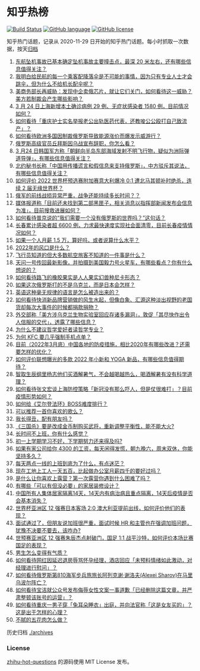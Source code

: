 # 知乎热榜
[![Build Status](https://github.com/ToWeLong/zhihu-hot-questions/workflows/CI/badge.svg)](https://github.com/ToWeLong/zhihu-hot-questions/actions)
[![GitHub language](https://img.shields.io/badge/language-golang-orange.svg)](https://golang.org/)
[![GitHub license](https://img.shields.io/github/license/ToWeLong/zhihu-hot-questions)](https://github.com/ToWeLong/zhihu-hot-questions/blob/main/LICENSE)

知乎热门话题，记录从 2020-11-29 日开始的知乎热门话题。每小时抓取一次数据，按天[归档](./archives)

<!-- BEGIN -->

1. [东航坠机事故已基本确定坠机事故主要撞击点，最深 20 米左右，还有哪些信息值得关注？](https://www.zhihu.com/question/523860002)
1. [我明白给民航的每一个乘客配降落伞是不可能的事情，因为只有专业人士才会跳伞，但为什么不给机长配伞呢？](https://www.zhihu.com/question/523492533)
1. [美商务部长再威胁：发现中企卖俄芯片，就让它们关门，如何看待这一威胁？美方若制裁会产生哪些影响？](https://www.zhihu.com/question/523805598)
1. [3 月 24 日上海新增本土确诊病例 29 例、无症状感染者 1580 例，目前情况如何？](https://www.zhihu.com/question/523966879)
1. [如何看待「重庆护士实名举报老公出轨医药代表，还教唆公公殴打自己致流产」？](https://www.zhihu.com/question/523860707)
1. [如何看待欧洲多国因制裁俄罗斯导致能源涨价而爆发示威游行？](https://www.zhihu.com/question/523524242)
1. [俄罗斯高级官员丘拜斯因乌战宣布辞职，你怎么看？](https://www.zhihu.com/question/523766516)
1. [3 月24 日韩国军方称「朝鲜向半岛东部海域发射不明飞行物，疑似为洲际弹道导弹」，有哪些信息值得关注？](https://www.zhihu.com/question/523820339)
1. [北约秘书长称「中国用传播谎言和假信息来支持俄罗斯」，中方驳斥其说法，有哪些信息值得关注？](https://www.zhihu.com/question/523849751)
1. [如何评价 2022 世界杯预选赛附加赛意大利爆冷 0:1 遭北马其顿补时绝杀，连续 2 届无缘世界杯？](https://www.zhihu.com/question/523963712)
1. [俄军的前线战损异常严重，战争还能持续多长时间？？](https://www.zhihu.com/question/519002946)
1. [媒体报道称「目前还未找到第二部黑匣子，相关消息以指挥部新闻发布会信息为准」，目前搜救进展如何？](https://www.zhihu.com/question/523986949)
1. [如何看待普京说的“我们需要一个没有俄罗斯的世界吗？”这句话？](https://www.zhihu.com/question/519340731)
1. [长春累计感染者超 6600 例，力求最快速度实现社会面清零，目前长春疫情情况如何？](https://www.zhihu.com/question/523393551)
1. [如果一个人月薪 1.5 万，算好吗，或者说算什么水平？](https://www.zhihu.com/question/522073404)
1. [2022年的风口是什么？](https://www.zhihu.com/question/511953598)
1. [飞行员知道的但大多数航空旅客不知道的一件事是什么？](https://www.zhihu.com/question/421317686)
1. [天问一号传回最新影像，并拍摄到美国毅力号火星车，有哪些看点？你有什么想说的？](https://www.zhihu.com/question/523805850)
1. [如何看待路飞的橡胶果实是人人果实幻兽种尼卡形态？](https://www.zhihu.com/question/523511890)
1. [如果这次俄罗斯打的不是乌克兰，而是日本会怎样？](https://www.zhihu.com/question/521796003)
1. [英语这种毫无规律的语言是怎么被造出来的？](https://www.zhihu.com/question/523005869)
1. [如何看待快消新品牌营销做的风生水起，但像白象、汇源这种淡出视野的老国货却每次大事件的时候都捐款捐物？](https://www.zhihu.com/question/523831165)
1. [外交部称「美方涉乌克兰生物实验室回应存诸多漏洞」，敦促「其尽快作出令人信服的交代」，透露了哪些信息？](https://www.zhihu.com/question/523845559)
1. [为什么不建议哲学爱好者读哲学专业？](https://www.zhihu.com/question/441065500)
1. [为何 KFC 要几乎强制手机点单？](https://www.zhihu.com/question/337011684)
1. [目前（2022年3月底）中国各地的防疫措施，相比2020年有哪些改进？还需要怎样的优化？](https://www.zhihu.com/question/523782066)
1. [如何评价联想曝光的多款 2022 年小新和 YOGA 新品，有哪些信息值得期待？](https://www.zhihu.com/question/523672331)
1. [智取生辰纲里杨志他们买酒解暑气，不会越喝越热么，喝酒解暑有没有科学道理？](https://www.zhihu.com/question/20266084)
1. [如何看待张文宏谈上海防控策略「新冠没有那么吓人，但是仗很难打」？目前疫情形势如何？](https://www.zhihu.com/question/523782223)
1. [如何给《艾尔登法环》BOSS难度排行？](https://www.zhihu.com/question/521640836)
1. [可以推荐一首你喜欢的歌么？](https://www.zhihu.com/question/523392666)
1. [我长得丑，配有朋友吗？](https://www.zhihu.com/question/523875605)
1. [《三国杀》要是改成金币制购买武将，重新调整平衡性，能不能大火?](https://www.zhihu.com/question/523533540)
1. [长时间不上班，你有什么感觉？](https://www.zhihu.com/question/523436417)
1. [初一上学期学习不好，下学期努力还来得及吗?](https://www.zhihu.com/question/523376677)
1. [如果有家公司给你 4300 的工资，每天闲得发慌，朝九晚六，周末双休，你能坚持多久？](https://www.zhihu.com/question/523434589)
1. [每天两点一线的上班到底为了什么，有点迷茫？](https://www.zhihu.com/question/523635787)
1. [现在工地上工人一天五百，比起做办公室月薪四千的要好过吗？](https://www.zhihu.com/question/523368488)
1. [是什么让你喜欢上露营？第一次露营你遇到什么困难了吗？](https://www.zhihu.com/question/521340004)
1. [有哪些「可以有但没必要」的家居装修设计？](https://www.zhihu.com/question/519524750)
1. [中国所有人集体居家隔离14天，14天内有病治病且重点隔离，14天后疫情是否会基本消失？](https://www.zhihu.com/question/523524774)
1. [世界杯亚洲区 12 强赛日本客场 2:0 澳大利亚提前出线，如何评价他们的表现？](https://www.zhihu.com/question/523881141)
1. [面试通过了，但朋友说加班很严重，面试时候 HR 和主管也在强调加班问题，犹豫不决要不要去，该咋办?](https://www.zhihu.com/question/517542639)
1. [世预赛亚洲区 12 强赛朱辰杰点射破门，国足 1:1 战平沙特，如何评价本场比赛国足的表现？](https://www.zhihu.com/question/523806168)
1. [男生怎么变得有气质？](https://www.zhihu.com/question/29569463)
1. [如何看待网红因延迟退房辱骂怀孕经理，酒店回应「未预料情绪如此激动，对经理进行慰问」？](https://www.zhihu.com/question/523723153)
1. [如何看待俄罗斯第810海军步兵旅旅长阿列克谢·谢洛夫(Alexei Sharov)在马里乌波尔阵亡？](https://www.zhihu.com/question/523734046)
1. [如何看待宝洁就公众号发布侮辱女性文案一事道歉「已经删除这篇文章，并严肃整顿该账号的运营」？](https://www.zhihu.com/question/523826844)
1. [如何看待重庆一男子穿「兔耳朵睡衣」出庭，并向法官称「这是女友买的」？这是出于怎样的心理？](https://www.zhihu.com/question/523588972)
1. [不腻的五花肉怎么做？](https://www.zhihu.com/question/265721331)

<!-- END -->

历史归档 [./archives](./archives)


### License
[zhihu-hot-questions](https://github.com/towelong/zhihu-hot-questions) 的源码使用 MIT License 发布。